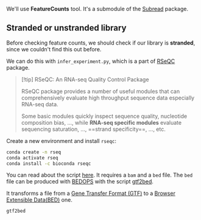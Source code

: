 We'll use **FeatureCounts** tool. It's a submodule of the [Subread](https://subread.sourceforge.net/) package. 

## Stranded or unstranded library

Before checking feature counts, we should check if our library is **stranded**, since we couldn't find this out before. 

We can do this with `infer_experiment.py`, which is a part of [RSeQC](https://rseqc.sourceforge.net/) package. 

> [!tip] RSeQC: An RNA-seq Quality Control Package
>
> RSeQC package provides a number of useful modules that can comprehensively evaluate high throughput sequence data especially RNA-seq data. 
> 
> Some basic modules quickly inspect sequence quality, nucleotide composition bias, ..., while **RNA-seq specific modules** evaluate sequencing saturation, ..., ==strand specificity==, ..., etc.

Create a new environment and install `rseqc`:

```bash
conda create -n rseq
conda activate rseq
conda install -c bioconda rseqc
```

You can read about the script [here](https://rseqc.sourceforge.net/#infer-experiment-py). It requires a `bam` and a `bed` file. The `bed` file can be produced with [BEDOPS](https://bedops.readthedocs.io/en/latest/index.html) with the script  [gtf2bed](https://bedops.readthedocs.io/en/latest/content/reference/file-management/conversion/gtf2bed.html).

It transforms a file from a [Gene Transfer Format (GTF)](http://mblab.wustl.edu/GTF22.html) to a [Browser Extensible Data(BED)](https://genome.ucsc.edu/FAQ/FAQformat.html#format1) one.

```bash
gtf2bed 
```